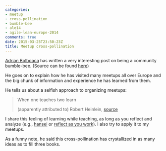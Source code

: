 ```yaml
---
categories:
- meetup
- cross-pollination
- bumble-bee
- ale14
- agile-lean-europe-2014
comments: true
date: 2015-03-25T23:50:23Z
title: Meetup cross-pollination
---
```


[Adrian Bolboaca][adibolb] has written a very interesting post on being a community bumble-bee. (Source can be found [here][original-post])

He goes on to explain how he has visited many meetups all over Europe and the big chunk of information and experience he has learned from them.

He tells us about a selfish approach to organizing meetups:

> When one teaches two learn
>
> (apparently attributed to) Robert Heinlein, [source](http://www.math.niu.edu/~rusin/nonwork/quotes)

I share this feeling of learning while teaching, as long as you reflect and analyze (e.g., [hansei](http://en.wikipedia.org/wiki/Hansei) or [reflect as you work](http://chimera.labs.oreilly.com/books/1234000001813/ch05.html#reflect_as_you_work)). I also try to apply it to my meetups.

As a funny note, he said this cross-pollination has crystallized in as many ideas as to fill three books.


[adibolb]: https://twitter.com/adibolb
[original-post]: http://blog.adrianbolboaca.ro/2015/03/talk-agile-lean-europe-2014-being-a-community-bumble-bee/